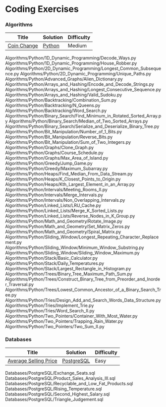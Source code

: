 Coding Exercises
========

### Algorithms

| Title | Solution | Difficulty |
|----- | -------- | ---------- |
|[Coin Change](https://leetcode.com/problems/coin-change) | [Python](./Algorithms/Python/1D_Dynamic_Programming/Coin_Change.py)|Medium|

Algorithms/Python/1D_Dynamic_Programming/Decode_Ways.py
Algorithms/Python/1D_Dynamic_Programming/House_Robber.py
Algorithms/Python/2D_Dynamic_Programming/Longest_Common_Subsequence.py
Algorithms/Python/2D_Dynamic_Programming/Unique_Paths.py
Algorithms/Python/Advanced_Graphs/Alien_Dictionary.py
Algorithms/Python/Arrays_and_Hashing/Encode_and_Decode_Strings.py
Algorithms/Python/Arrays_and_Hashing/Longest_Consecutive_Sequence.py
Algorithms/Python/Arrays_and_Hashing/Valid_Sudoku.py
Algorithms/Python/Backtracking/Combination_Sum.py
Algorithms/Python/Backtracking/N_Queens.py
Algorithms/Python/Backtracking/Word_Search.py
Algorithms/Python/Binary_Search/Find_Minimum_in_Rotated_Sorted_Array.py
Algorithms/Python/Binary_Search/Median_of_Two_Sorted_Arrays.py
Algorithms/Python/Binary_Search/Serialize_and_Deserialize_Binary_Tree.py
Algorithms/Python/Bit_Manipulation/Number_of_1_Bits.py
Algorithms/Python/Bit_Manipulation/Reverse_Bits.py
Algorithms/Python/Bit_Manipulation/Sum_of_Two_Integers.py
Algorithms/Python/Graphs/Clone_Graph.py
Algorithms/Python/Graphs/Course_Schedule.py
Algorithms/Python/Graphs/Max_Area_of_Island.py
Algorithms/Python/Greedy/Jump_Game.py
Algorithms/Python/Greedy/Maximum_Subarray.py
Algorithms/Python/Heaps/Find_Median_From_Data_Stream.py
Algorithms/Python/Heaps/K_Closest_Points_to_Origin.py
Algorithms/Python/Heaps/Kth_Largest_Element_in_an_Array.py
Algorithms/Python/Intervals/Meeting_Rooms_II.py
Algorithms/Python/Intervals/Merge_Intervals.py
Algorithms/Python/Intervals/Non_Overlapping_Intervals.py
Algorithms/Python/Linked_Lists/LRU_Cache.py
Algorithms/Python/Linked_Lists/Merge_K_Sorted_Lists.py
Algorithms/Python/Linked_Lists/Reverse_Nodes_in_K_Group.py
Algorithms/Python/Math_and_Geometry/Rotate_Image.py
Algorithms/Python/Math_and_Geometry/Set_Matrix_Zeros.py
Algorithms/Python/Math_and_Geometry/Spiral_Matrix.py
Algorithms/Python/Sliding_Window/Longest_Repeating_Character_Replacement.py
Algorithms/Python/Sliding_Window/Minimum_Window_Substring.py
Algorithms/Python/Sliding_Window/Sliding_Window_Maximum.py
Algorithms/Python/Stack/Basic_Calculator.py
Algorithms/Python/Stack/Daily_Temperatures.py
Algorithms/Python/Stack/Largest_Rectangle_in_Histogram.py
Algorithms/Python/Trees/Binary_Tree_Maximum_Path_Sum.py
Algorithms/Python/Trees/Construct_Binary_Tree_from_Preorder_and_Inorder_Traversal.py
Algorithms/Python/Trees/Lowest_Common_Ancestor_of_a_Binary_Search_Tree.py
Algorithms/Python/Tries/Design_Add_and_Search_Words_Data_Structure.py
Algorithms/Python/Tries/Implement_Trie.py
Algorithms/Python/Tries/Word_Search_II.py
Algorithms/Python/Two_Pointers/Container_With_Most_Water.py
Algorithms/Python/Two_Pointers/Trapping_Rain_Water.py
Algorithms/Python/Two_Pointers/Two_Sum_II.py

### Databases    

| Title | Solution | Difficulty |
|----- | -------- | ---------- |
|[Average Selling Price](https://leetcode.com/problems/average-selling-price/description/)|[PostgreSQL](./Databases/PostgreSQL/Average_Selling_Price.sql)|Easy|

Databases/PostgreSQL/Exchange_Seats.sql
Databases/PostgreSQL/Product_Sales_Analysis_III.sql
Databases/PostgreSQL/Recyclable_and_Low_Fat_Products.sql
Databases/PostgreSQL/Rising_Temperature.sql
Databases/PostgreSQL/Second_Highest_Salary.sql
Databases/PostgreSQL/Triangle_Judgement.sql
